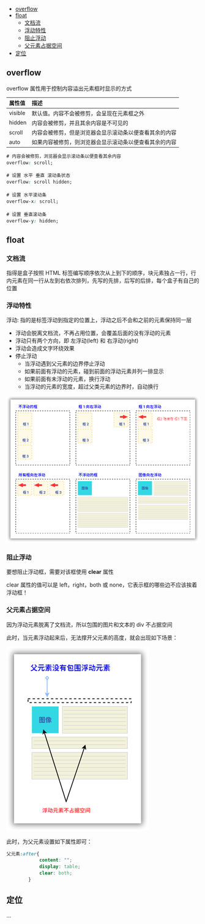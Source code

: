 <!-- TOC -->

- [overflow](#overflow)
- [float](#float)
  - [文档流](#%e6%96%87%e6%a1%a3%e6%b5%81)
  - [浮动特性](#%e6%b5%ae%e5%8a%a8%e7%89%b9%e6%80%a7)
  - [阻止浮动](#%e9%98%bb%e6%ad%a2%e6%b5%ae%e5%8a%a8)
  - [父元素占据空间](#%e7%88%b6%e5%85%83%e7%b4%a0%e5%8d%a0%e6%8d%ae%e7%a9%ba%e9%97%b4)
- [定位](#%e5%ae%9a%e4%bd%8d)

<!-- /TOC -->

## overflow

overflow 属性用于控制内容溢出元素框时显示的方式

|属性值|描述|
|:---|:---|
|visible|	默认值。内容不会被修剪，会呈现在元素框之外|
|hidden|	内容会被修剪，并且其余内容是不可见的|
|scroll|	内容会被修剪，但是浏览器会显示滚动条以便查看其余的内容|
|auto|	如果内容被修剪，则浏览器会显示滚动条以便查看其余的内容|

```css
# 内容会被修剪，浏览器会显示滚动条以便查看其余内容
overflow: scroll;

# 设置 水平 垂直 滚动条状态
overflow: scroll hidden;

# 设置 水平滚动条
overflow-x: scroll;

# 设置 垂直滚动条
overflow-y: hidden;
```

## float

### 文档流

指得是盒子按照 HTML 标签编写顺序依次从上到下的顺序，块元素独占一行，行内元素在同一行从左到右依次排列，先写的先排，后写的后排，每个盒子有自己的位置

### 浮动特性

浮动: 指的是标签浮动到指定的位置上，浮动之后不会和之前的元素保持同一层

- 浮动会脱离文档流，不再占用位置，会覆盖后面的没有浮动的元素
- 浮动只有两个方向，即 左浮动(left) 和 右浮动(right)
- 浮动会造成文字环绕效果
- 停止浮动
  - 当浮动遇到父元素的边界停止浮动
  - 如果前面有浮动的元素，碰到前面的浮动元素并列一排显示
  - 如果前面有未浮动的元素，换行浮动
  - 当浮动的元素的宽度，超过父类元素的边界时，自动换行

![img][img@1]

### 阻止浮动

要想阻止浮动框，需要对该框使用 **clear** 属性

clear 属性的值可以是 left，right，both 或 none，它表示框的哪些边不应该挨着浮动框！

### 父元素占据空间

因为浮动元素脱离了文档流，所以包围的图片和文本的 div 不占据空间

此时，当元素浮动起来后，无法撑开父元素的高度，就会出现如下场景：

![img][img@2]

此时，为父元素设置如下属性即可：

```css
父元素:after{
            content: "";
            display: table;
            clear: both;
        }
```

## 定位

...






[img@1]:https://raw.githubusercontent.com/zzzzls/Images/master/Study_nodes_img/html/css/05-13_06.png
[img@2]:https://raw.githubusercontent.com/zzzzls/Images/master/Study_nodes_img/html/css/05-13_07.png